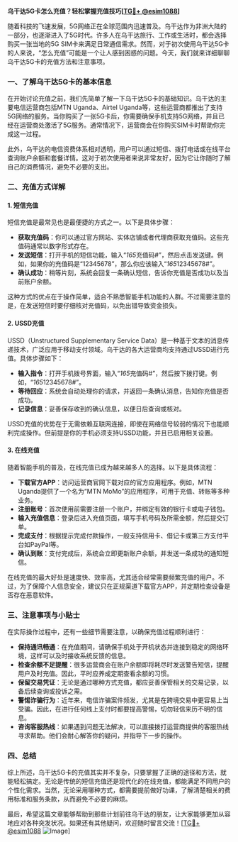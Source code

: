 **乌干达5G卡怎么充值？轻松掌握充值技巧[[TG💪+ @esim1088](https://t.me/s/esim1088)]**

随着科技的飞速发展，5G网络正在全球范围内迅速普及。乌干达作为非洲大陆的一部分，也逐渐进入了5G时代。许多人在乌干达旅行、工作或生活时，都会选择购买一张当地的5G SIM卡来满足日常通信需求。然而，对于初次使用乌干达5G卡的人来说，“怎么充值”可能是一个让人感到困惑的问题。今天，我们就来详细聊聊乌干达5G卡的充值方法和注意事项。

### 一、了解乌干达5G卡的基本信息

在开始讨论充值之前，我们先简单了解一下乌干达5G卡的基础知识。乌干达的主要电信运营商包括MTN Uganda、Airtel Uganda等，这些运营商都推出了支持5G网络的服务。当你购买了一张5G卡后，你需要确保手机支持5G网络，并且已经在运营商处激活了5G服务。通常情况下，运营商会在你购买SIM卡时帮助你完成这一过程。

此外，乌干达的电信资费体系相对透明，用户可以通过短信、拨打电话或在线平台查询账户余额和套餐详情。这对于初次使用者来说非常友好，因为它让你随时了解自己的消费情况，避免不必要的支出。

### 二、充值方式详解

#### 1. 短信充值

短信充值是最常见也是最便捷的方式之一。以下是具体步骤：

- **获取充值码**：你可以通过官方网站、实体店铺或者代理商获取充值码。这些充值码通常以数字形式存在。
- **发送短信**：打开手机的短信功能，输入“*165*充值码#”，然后点击发送键。例如，如果你的充值码是“12345678”，那么你应该输入“*165*12345678#”。
- **确认成功**：稍等片刻，系统会回复一条确认短信，告诉你充值是否成功以及当前账户余额。

这种方式的优点在于操作简单，适合不熟悉智能手机功能的人群。不过需要注意的是，在发送短信时要仔细核对充值码，以免出错导致资金损失。

#### 2. USSD充值

USSD（Unstructured Supplementary Service Data）是一种基于文本的消息传递技术，广泛应用于移动支付领域。乌干达的各大运营商均支持通过USSD进行充值。具体步骤如下：

- **输入指令**：打开手机拨号界面，输入“*165*充值码#”，然后按下拨打键。例如，“*165*12345678#”。
- **等待回应**：系统会自动处理你的请求，并返回一条确认消息，告知你充值是否成功。
- **记录信息**：妥善保存收到的确认信息，以便日后查询或核对。

USSD充值的优势在于无需依赖互联网连接，即使在网络信号较弱的情况下也能顺利完成操作。但前提是你的手机必须支持USSD功能，并且已启用相关设置。

#### 3. 在线充值

随着智能手机的普及，在线充值已成为越来越多人的选择。以下是具体流程：

- **下载官方APP**：访问运营商官网下载对应的官方应用程序。例如，MTN Uganda提供了一个名为“MTN MoMo”的应用程序，可用于充值、转账等多种业务。
- **注册账号**：首次使用前需要注册一个账户，并绑定有效的银行卡或电子钱包。
- **输入充值信息**：登录后进入充值页面，填写手机号码及所需金额，然后提交订单。
- **完成支付**：根据提示完成付款操作，一般支持信用卡、借记卡或第三方支付平台如PayPal等。
- **确认到账**：支付完成后，系统会立即更新账户余额，并发送一条成功的通知短信。

在线充值的最大好处是速度快、效率高，尤其适合经常需要频繁充值的用户。不过，为了保障个人信息安全，建议只在正规渠道下载官方APP，并定期检查设备是否存在恶意软件。

### 三、注意事项与小贴士

在实际操作过程中，还有一些细节需要注意，以确保充值过程顺利进行：

- **保持通讯畅通**：在充值期间，请确保手机处于开机状态并连接到稳定的网络环境，这样可以及时接收系统反馈的信息。
- **检查余额不足提醒**：很多运营商会在账户余额即将耗尽时发送警告短信，提醒用户及时充值。因此，平时应养成定期查看余额的习惯。
- **保留交易凭证**：无论是通过哪种方式充值，都应妥善保管相关的交易记录，以备后续查询或投诉之需。
- **警惕诈骗行为**：近年来，电信诈骗案件频发，尤其是在跨境交易中更容易上当受骗。因此，在进行任何线上支付时都要提高警惕，切勿轻信来历不明的信息。
- **咨询客服热线**：如果遇到问题无法解决，可以直接拨打运营商提供的客服热线寻求帮助。他们会耐心解答你的疑问，并指导下一步的操作。

### 四、总结

综上所述，乌干达5G卡的充值其实并不复杂，只要掌握了正确的途径和方法，就能轻松搞定。无论是传统的短信充值还是现代化的在线充值，都能满足不同用户的个性化需求。当然，无论采用哪种方式，都需要提前做好功课，了解清楚相关的费用标准和服务条款，从而避免不必要的麻烦。

最后，希望这篇文章能够帮助到那些计划前往乌干达的朋友，让大家能够更加从容地应对各种突发状况。如果还有其他疑问，欢迎随时留言交流！[[TG💪+ @esim1088](https://t.me/s/esim1088) ![Image](https://i.postimg.cc/4NQfJmqS/Snipaste-2025-05-13-00-14-12.png)]